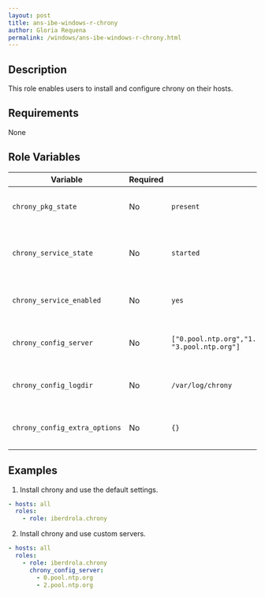 ```yaml
---
layout: post
title: ans-ibe-windows-r-chrony
author: Gloria Requena
permalink: /windows/ans-ibe-windows-r-chrony.html 
---
```


## Description

This role enables users to install and configure chrony on their hosts.

## Requirements

None

## Role Variables

| Variable | Required | Default | Comments |
| -------- | -------- | ------- | -------- |
| `chrony_pkg_state` | No | `present` | Set pkg `enabled`, `disabled`, `latest` |
| `chrony_service_state` | No | `started` | Set service state, started, enabled or disabled |
| `chrony_service_enabled` | No | `yes` | A list of NTP servers to use.                   |
| `chrony_config_server` | No | `["0.pool.ntp.org","1.pool.ntp.org","2.pool.ntp.org", "3.pool.ntp.org"]` | A list of NTP servers to use. |
| `chrony_config_logdir` | No | `/var/log/chrony` | A list of NTP servers to use. |
| `chrony_config_extra_options` | No | `{}` | A dict of extra config options. |

## Examples

1) Install chrony and use the default settings.
```yaml
- hosts: all
  roles:
    - role: iberdrola.chrony
```

2) Install chrony and use custom servers.
```yaml
- hosts: all
  roles:
    - role: iberdrola.chrony
      chrony_config_server:
        - 0.pool.ntp.org
        - 2.pool.ntp.org
```
